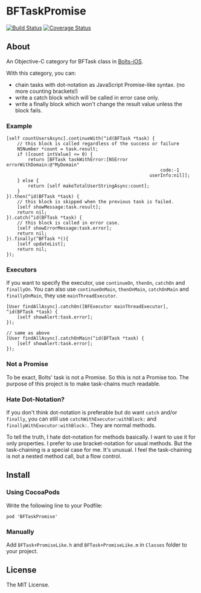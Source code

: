 BFTaskPromise
=============
[![Build Status](https://travis-ci.org/hironytic/BFTaskPromise.svg?branch=master)](https://travis-ci.org/hironytic/BFTaskPromise)
[![Coverage Status](https://coveralls.io/repos/hironytic/BFTaskPromise/badge.svg?branch=master)](https://coveralls.io/r/hironytic/BFTaskPromise?branch=master)

## About

An Objective-C category for BFTask class in [Bolts-iOS](https://github.com/BoltsFramework/Bolts-iOS).

With this category, you can:

* chain tasks with dot-notation as JavaScript Promise-like syntax. (no more counting brackets!)
* write a catch block which will be called in error case only.
* write a finally block which won't change the result value unless the block fails.

### Example

```objc
[self countUsersAsync].continueWith(^id(BFTask *task) {
    // this block is called regardless of the success or failure
    NSNumber *count = task.result;
    if ([count intValue] <= 0) {
        return [BFTask taskWithError:[NSError errorWithDomain:@"MyDomain"
                                                         code:-1
                                                     userInfo:nil]];
    } else {
        return [self makeTotalUserStringAsync:count];
    }
}).then(^id(BFTask *task) {
    // this block is skipped when the previous task is failed.
    [self showMessage:task.result];
    return nil;
}).catch(^id(BFTask *task) {
    // this block is called in error case.
    [self showErrorMessage:task.error];
    return nil;
}).finally(^BFTask *(){
    [self updateList];
    return nil;
});
```

### Executors

If you want to specify the executor, use `continueOn`, `thenOn`, `catchOn` and `finallyOn`.
You can also use `continueOnMain`, `thenOnMain`, `catchOnMain` and `finallyOnMain`, they use `mainThreadExecutor`. 

```objc
[User findAllAsync].catchOn([BFExecutor mainThreadExecutor], ^id(BFTask *task) {
    [self showAlert:task.error];
});

// same as above
[User findAllAsync].catchOnMain(^id(BFTask *task) {
    [self showAlert:task.error];
});
```

### Not a Promise

To be exact, Bolts' task is not a Promise. So this is not a Promise too.
The purpose of this project is to make task-chains much readable.


### Hate Dot-Notation?

If you don't think dot-notation is preferable but do want `catch` and/or `finally`, you can still use `catchWithExecutor:withBlock:` and `finallyWithExecutor:withBlock:`. They are normal methods.

To tell the truth, I hate dot-notation for methods basically. I want to use it for only properties. I prefer to use bracket-notation for usual methods.
But the task-chaining is a special case for me. It's unusual. I feel the task-chaining is not a nested method call, but a flow control.


## Install

### Using CocoaPods

Write the following line to your Podfile:

```
pod 'BFTaskPromise'
```
### Manually

Add `BFTask+PromiseLike.h` and `BFTask+PromiseLike.m` in `Classes` folder to your project.


## License

The MIT License.
